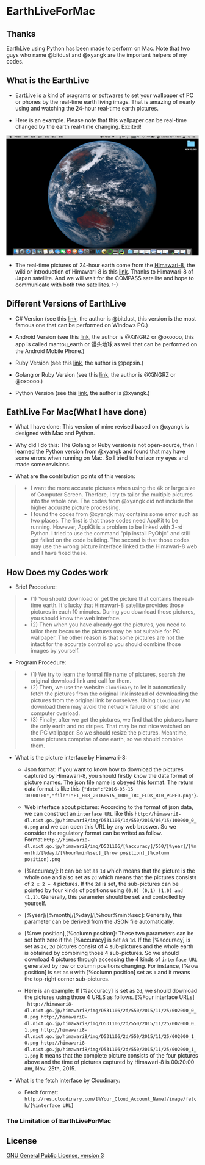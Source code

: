 # EarthLiveForMac

## Thanks
EarthLive using Python has been made to perform on Mac. Note that two guys who name @bitdust and @xyangk are the important helpers of my codes.

## What is the EarthLive
* EartLive is a kind of pragrams or softwares to set your wallpaper of PC or phones by the real-time earth living imags. That is amazing of nearly using and watching the 24-hour real-time earth pictures.

* Here is an example. Please note that this wallpaper can be real-time changed by the earth real-time changing. Excited!

![](https://github.com/bitpeach/EarthLiveForMac/blob/master/Example%201%20%5BEarthLive%20is%20used%20in%20Wallpaper%5D.png) 

* The real-time pictures of 24-hour earth come from the [Himawari-8](http://himawari8.nict.go.jp), the wiki or introduction of Himawari-8 is this [link](https://en.wikipedia.org/wiki/Himawari_8). Thanks to Himawari-8 of Japan satellite. And we will wait for the COMPASS satellite and hope to communicate with both two satellites. :-)


## Different Versions of EarthLive
* C# Version (see this [link](https://github.com/bitdust/EarthLiveSharp), the author is @bitdust, this version is the most famous one that can be performed on Windows PC.)

* Android Version (see this [link](https://github.com/oxoooo/earth), the author is @XiNGRZ or @oxoooo, this app is called mantou_earth or 馒头地球 as well that can be performed on the Android Mobile Phone.)

* Ruby Version (see this [link](https://gist.github.com/pepsin/2332ef243e3285ca68c6), the author is @pepsin.)

* Golang or Ruby Version (see this [link](https://github.com/oxoooo/mantou_earth), the author is @XiNGRZ or @oxoooo.)

* Python Version (see this [link](https://github.com/xyangk/EarthLiveSharp), the author is @xyangk.)


## EathLive For Mac(What I have done)
* What I have done: This version of mine revised based on @xyangk is designed with Mac and Python.

* Why did I do this: The Golang or Ruby version is not open-source, then I learned the Python version from @xyangk and found that may have some errors when running on Mac. So I tried to horizon my eyes and made some revisions.

* What are the contribution points of this version:
>* I want the more accurate pictures when using the 4k or large size of Computer Screen. Therfore, I try to tailor the multiple pictures into the whole one. The codes from @xyangk did not include the higher accurate picture processing.
>* I found the codes from @xyangk may contains some error such as two places. The first is that those codes need AppKit to be running. However, AppKit is a problem to be linked with 3-rd Python. I tried to use the command "pip install PyObjc" and still got failed on the code building. The second is that those codes may use the wrong picture interface linked to the Himawari-8 web and I have fixed these.


## How Does my Codes work
* Brief Procedure:
>* (1) You should download or get the picture that contains the real-time earth. It's lucky that Himawari-8 satellite provides those pictures in each 10 minutes. During you download those pictures, you should know the web interface.
>* (2) Then when you have already got the pictures, you need to tailor them because the pictures may be not suitable for PC wallpaper. The other reason is that some pictures are not the intact for the accurate control so you should combine those images by yourself. 

* Program Procedure:
>* (1) We try to learn the formal file name of pictures, search the original download link and call for them.
>* (2) Then, we use the website `Cloudinary` to let it automatically fetch the pictures from the original link instead of downloading the pictures from the original link by ourselves. Using `Cloudinary` to download them may avoid the network failure or shield and computer overload.
>* (3) Finally, after we get the pictures, we find that the pictures have the only earth and no stripes. That may be not nice watched on the PC wallpaper. So we should resize the pictures. Meantime, some pictures comprise of one earth, so we should combine them. 

* What is the picture interface by Himawari-8:
  * Json format: If you want to know how to download the pictures captured by Himawari-8, you should firstly know the data format of picture names. The json file name is obeyed this [format](http://himawari8.nict.go.jp/img/D531106/latest.json). The return data format is like this `{"date":"2016-05-15 10:00:00","file":"PI_H08_20160515_1000_TRC_FLDK_R10_PGPFD.png"}`.
  
  * Web interface about pictures: According to the format of json data, we can construct an `interface URL` like this `http://himawari8-dl.nict.go.jp/himawari8/img/D531106/1d/550/2016/05/15/100000_0_0.png` and we can open this URL by any web broswer. So we consider the regulatory format can be writed as follow.
  </br>Format:`http://himawari8-dl.nict.go.jp/himawari8/img/D531106/[%accuracy]/550/[%year]/[%month]/[%day]/[%hour%min%sec]_[%row position]_[%column position].png`
  
  * [%accuracy]: It can be set as `1d` which means that the picture is the whole one and also set as `2d` which means that the pictures consists of `2 x 2 = 4` pictures. If the `2d` is set, the sub-pictures can be pointed by four kinds of positions using `(0,0) (0,1) (1,0) and (1,1)`. Generally, this parameter should be set and controlled by yourself.

  * [%year]/[%month]/[%day]/[%hour%min%sec]: Generally, this parameter can be derived from the JSON file automatically.
  
  * [%row position],[%column position]: These two parameters can be set both zero if the [%accuracy] is set as `1d`. If the [%accuracy] is set as `2d`, `2d` pictures consist of 4 sub-pictures and the whole earth is obtained by combining those 4 sub-pictures. So we should download 4 pictures through accessing the 4 kinds of `interface URL` generated by row or column positions changing. For instance, [%row position] is set as `0` with [%column position] set as `1` and it means the top-right corner sub-pictures.

  * Here is an example: If [%accuracy] is set as `2d`, we should download the pictures using those 4 URLS as follows.
  [%Four interface URLs]</br>
  ` http://himawari8-dl.nict.go.jp/himawari8/img/D531106/2d/550/2015/11/25/002000_0_0.png
    http://himawari8-dl.nict.go.jp/himawari8/img/D531106/2d/550/2015/11/25/002000_0_1.png
    http://himawari8-dl.nict.go.jp/himawari8/img/D531106/2d/550/2015/11/25/002000_1_0.png
    http://himawari8-dl.nict.go.jp/himawari8/img/D531106/2d/550/2015/11/25/002000_1_1.png`
  It means that the complete picture consists of the four pictures above and the time of pictures captured by Himawari-8 is 00:20:00 am, Nov. 25th, 2015.

* What is the fetch interface by Cloudinary:
  * Fetch format:
  `http://res.cloudinary.com/[%Your_Cloud_Account_Name]/image/fetch/[%interface URL]`

### The Limitation of EarthLiveForMac

## License
[GNU General Public License, version 3](LICENSE)
